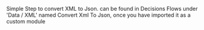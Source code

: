 Simple Step to convert XML to Json. can be found in Decisions Flows under 'Data / XML' named Convert Xml To Json, once you have imported it as a custom module
